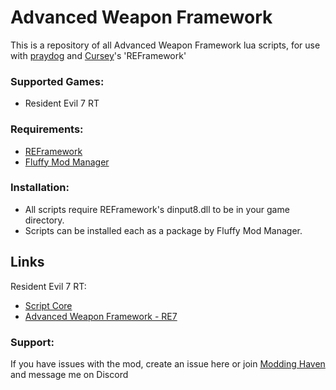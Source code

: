 # Advanced Weapon Framework
This is a repository of all Advanced Weapon Framework lua scripts, for use with [praydog](https://github.com/praydog) and [Cursey](https://github.com/cursey)'s 'REFramework'

### Supported Games:
- Resident Evil 7 RT

### Requirements:
- [REFramework](https://github.com/praydog/REFramework-nightly/releases)
- [Fluffy Mod Manager](https://www.fluffyquack.com/)

### Installation:
- All scripts require REFramework's dinput8.dll to be in your game directory.
- Scripts can be installed each as a package by Fluffy Mod Manager.

## Links
Resident Evil 7 RT:
- [Script Core](https://www.nexusmods.com/residentevil7/mods/108)
- [Advanced Weapon Framework - RE7](https://www.nexusmods.com/residentevil7/mods/116)

### Support:
If you have issues with the mod, create an issue here or join [Modding Haven](https://discord.gg/9Vr2SJ3) and message me on Discord
